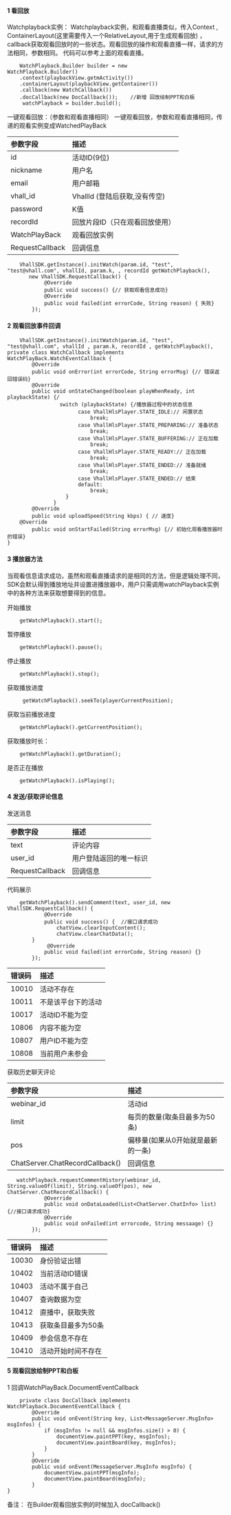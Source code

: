 #### 1 看回放
Watchplayback实例：
Watchplayback实例，和观看直播类似，传入Context , ContainerLayout(这里需要传入一个RelativeLayout,用于生成观看回放) ， callback获取观看回放时的一些状态。观看回放的操作和观看直播一样，请求的方法相同，参数相同。 代码可以参考上面的观看直播。

```
    WatchPlayback.Builder builder = new                        WatchPlayback.Builder()
    .context(playbackView.getmActivity())
    .containerLayout(playbackView.getContainer())
    .callback(new WatchCallback())
    .docCallback(new DocCallback());    //新增 回放绘制PPT和白板
     watchPlayback = builder.build();

```
一键观看回放：（参数和观看直播相同）
一键观看回放，参数和观看直播相同，传递的观看实例变成WatchedPlayBack

| 参数字段 | 描述 |
| :--- | :--- |
| id | 活动ID(9位) |
| nickname| 用户名 |
| email| 用户邮箱 |
| vhall_id| VhallId (登陆后获取,没有传空) |
| password| K值 |
| recordId| 回放片段ID（只在观看回放使用） |
| WatchPlayBack| 观看回放实例 |
| RequestCallback| 回调信息 |


```
    VhallSDK.getInstance().initWatch(param.id, "test", "test@vhall.com", vhallId, param.k, , recordId getWatchPlayback(), 
       new VhallSDK.RequestCallback() {
            @Override
            public void success() {// 获取观看信息成功}
            @Override
            public void failed(int errorCode, String reason) { 失败}
        });
```


#### 2 观看回放事件回调

```
    VhallSDK.getInstance().initWatch(param.id, "test", "test@vhall.com", vhallId , param.k, recordId , getWatchPlayback(), 
private class WatchCallback implements WatchPlayBack.WatchEventCallback {
        @Override
        public void onError(int errorCode, String errorMsg) {// 错误返回错误码}
        @Override
        public void onStateChanged(boolean playWhenReady, int playbackState) {/
                 switch (playbackState) {/播放器过程中的状态信息
                       case VhallHlsPlayer.STATE_IDLE:// 闲置状态
                           break;
                       case VhallHlsPlayer.STATE_PREPARING:// 准备状态
                           break;
                       case VhallHlsPlayer.STATE_BUFFERING:// 正在加载
                           break;
                       case VhallHlsPlayer.STATE_READY:// 正在加载
                           break;
                       case VhallHlsPlayer.STATE_ENDED:// 准备就绪
                           break;
                       case VhallHlsPlayer.STATE_ENDED:// 结束
                       default:
                           break;
                   }
               }
        @Override
        public void uploadSpeed(String kbps) { // 速度}
	@Override
        public void onStartFailed(String errorMsg) {// 初始化观看播放器时的错误}
}

```
#### 3 播放器方法

当观看信息请求成功，虽然和观看直播请求的是相同的方法，但是逻辑处理不同，SDK会默认得到播放地址并设置进播放器中，用户只需调用watchPlayback实例中的各种方法来获取想要得到的信息。

开始播放

```
    getWatchPlayback().start();
```


暂停播放


```
    getWatchPlayback().pause();
```
停止播放

```
    getWatchPlayback().stop();
```
获取播放进度

```
     getWatchPlayback().seekTo(playerCurrentPosition);
```
获取当前播放进度
```
    getWatchPlayback().getCurrentPosition();
```

获取播放时长：
```
    getWatchPlayback().getDuration();
```

是否正在播放
```
    getWatchPlayback().isPlaying();
```

#### 4 发送/获取评论信息

发送消息

| 参数字段 | 描述 |
| :--- | :--- |
| text| 评论内容 |
| user_id| 用户登陆返回的唯一标识 |
| RequestCallback| 回调信息 |

代码展示
```
    getWatchPlayback().sendComment(text, user_id, new VhallSDK.RequestCallback() {
            @Override
            public void success() {  //接口请求成功
                chatView.clearInputContent();
                chatView.clearChatData();
		}
             @Override
            public void failed(int errorCode, String reason) {}
        });

```
| 错误码 | 描述 |
| :--- | :--- |
| 10010| 活动不存在 |
| 10011| 不是该平台下的活动 |
| 10017| 活动ID不能为空 |
| 10806| 内容不能为空 |
| 10807| 用户ID不能为空 |
| 10808| 当前用户未参会 |

获取历史聊天评论

| 参数字段 | 描述 |
| :--- | :--- |
| webinar_id| 活动id |
| limit| 每页的数量(取条目最多为50条) |
| pos| 偏移量(如果从0开始就是最新的一条) |
| ChatServer.ChatRecordCallback()| 回调信息 |



```
   watchPlayback.requestCommentHistory(webinar_id, String.valueOf(limit), String.valueOf(pos), new ChatServer.ChatRecordCallback() {
            @Override
            public void onDataLoaded(List<ChatServer.ChatInfo> list) {//接口请求成功}
            @Override
            public void onFailed(int errorcode, String messaage) {}
        });

```

| 错误码 | 描述 |
| :--- | :--- |
| 10030| 身份验证出错 |
| 10402| 当前活动ID错误 |
| 10403| 活动不属于自己 |
| 10407| 查询数据为空|
| 10412| 直播中，获取失败 |
| 10413| 获取条目最多为50条 |
| 10409| 参会信息不存在 |
| 10410| 活动开始时间不存在 |



#### 5 观看回放绘制PPT和白板
1	回调WatchPlayBack.DocumentEventCallback

```
    private class DocCallback implements WatchPlayback.DocumentEventCallback {
        @Override
        public void onEvent(String key, List<MessageServer.MsgInfo> msgInfos) {
            if (msgInfos != null && msgInfos.size() > 0) {
                documentView.paintPPT(key, msgInfos);
                documentView.paintBoard(key, msgInfos);
            }
        }
        @Override
        public void onEvent(MessageServer.MsgInfo msgInfo) {
            documentView.paintPPT(msgInfo);
            documentView.paintBoard(msgInfo);
        }
}

```
备注： 在Builder观看回放实例的时候加入 docCallback()


























































































































